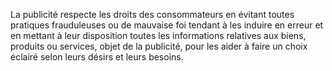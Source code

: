 La publicité respecte les droits des consommateurs en évitant toutes pratiques frauduleuses ou de mauvaise foi tendant à les induire en erreur et en mettant à leur disposition toutes les informations relatives aux biens, produits ou services, objet de la publicité, pour les aider à faire un choix éclairé selon leurs désirs et leurs besoins.